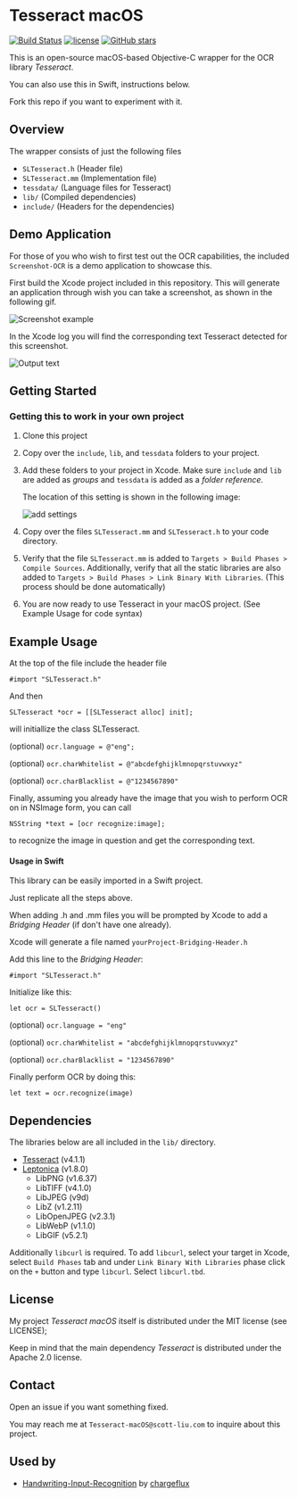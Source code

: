 # Tesseract macOS
[![Build Status](https://travis-ci.org/scott0123/Tesseract-macOS.svg?branch=master)](https://travis-ci.org/scott0123/Tesseract-macOS)
[![license](https://img.shields.io/github/license/mashape/apistatus.svg)](https://github.com/scott0123/Tesseract-macOS/blob/master/LICENSE)
[![GitHub stars](https://img.shields.io/github/stars/scott0123/Tesseract-macOS.svg?style=social&label=Stars)](https://github.com/scott0123/Tesseract-macOS)


This is an open-source macOS-based Objective-C wrapper for the OCR library *Tesseract*.

You can also use this in Swift, instructions below.

Fork this repo if you want to experiment with it.

## Overview

The wrapper consists of just the following files

* `SLTesseract.h` (Header file)
* `SLTesseract.mm` (Implementation file)
* `tessdata/` (Language files for Tesseract)
* `lib/` (Compiled dependencies)
* `include/` (Headers for the dependencies)

## Demo Application

For those of you who wish to first test out the OCR capabilities, the included `Screenshot-OCR` is a demo application to showcase this.

First build the Xcode project included in this repository. This will generate an application through wish you can take a screenshot, as shown in the following gif.

![Screenshot example](./demo_images/demo.gif)

In the Xcode log you will find the corresponding text Tesseract detected for this screenshot.

![Output text](./demo_images/output_text.png)

## Getting Started

### Getting this to work in your own project

1. Clone this project
2. Copy over the `include`, `lib`, and `tessdata` folders to your project.
3. Add these folders to your project in Xcode. Make sure `include` and `lib` are added as *groups* and `tessdata` is added as a *folder reference*. 

	The location of this setting is shown in the following image:

	![add settings](./demo_images/add_settings.png)

4. Copy over the files `SLTesseract.mm` and `SLTesseract.h` to your code directory.
5. Verify that the file `SLTesseract.mm` is added to `Targets > Build Phases > Compile Sources`. Additionally, verify that all the static libraries are also added to `Targets > Build Phases > Link Binary With Libraries`. (This process should be done automatically)
6. You are now ready to use Tesseract in your macOS project. (See Example Usage for code syntax)


## Example Usage

At the top of the file include the header file

```
#import "SLTesseract.h"
```

And then

```
SLTesseract *ocr = [[SLTesseract alloc] init];
```

will initiallize the class SLTesseract. 

(optional) `ocr.language = @"eng";`

(optional) `ocr.charWhitelist = @"abcdefghijklmnopqrstuvwxyz"`

(optional) `ocr.charBlacklist = @"1234567890"`

Finally, assuming you already have the image that you wish to perform OCR on in NSImage form, you can call

```
NSString *text = [ocr recognize:image];
```

to recognize the image in question and get the corresponding text.

#### Usage in Swift

This library can be easily imported in a Swift project.

Just replicate all the steps above. 

When adding .h and .mm files you will be prompted by Xcode to add a *Bridging Header* (if don't have one already).

Xcode will generate a file named `yourProject-Bridging-Header.h`

Add this line to the *Bridging Header*:

``` 
#import "SLTesseract.h" 
```

Initialize like this:

```
let ocr = SLTesseract()
```
(optional) `ocr.language = "eng"`

(optional) `ocr.charWhitelist = "abcdefghijklmnopqrstuvwxyz"`

(optional) `ocr.charBlacklist = "1234567890"`

Finally perform OCR by doing this:

```
let text = ocr.recognize(image)
```

## Dependencies

The libraries below are all included in the `lib/` directory.

* [Tesseract](https://github.com/tesseract-ocr/tesseract) (v4.1.1)
* [Leptonica](http://leptonica.org/) (v1.8.0)
	* LibPNG (v1.6.37)
	* LibTIFF (v4.1.0)
	* LibJPEG (v9d)
	* LibZ (v1.2.11)
	* LibOpenJPEG (v2.3.1)
	* LibWebP (v1.1.0)
	* LibGIF (v5.2.1)
	
Additionally `libcurl` is required. To add `libcurl`, select your target in Xcode, select `Build Phases` tab and under `Link Binary With Libraries` phase click on the `+` button and type `libcurl`. Select `libcurl.tbd`.

## License

My project *Tesseract macOS* itself is distributed under the MIT license (see LICENSE);

Keep in mind that the main dependency *Tesseract* is distributed under the Apache 2.0 license.

## Contact

Open an issue if you want something fixed.

You may reach me at `Tesseract-macOS@scott-liu.com` to inquire about this project.

## Used by

* [Handwriting-Input-Recognition](https://github.com/chargeflux/Handwriting-Input-Recognition) by [chargeflux](https://github.com/chargeflux)


